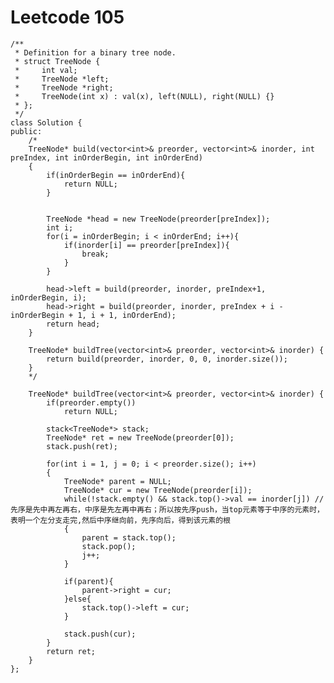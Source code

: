 # Leetcode 105
    /**
     * Definition for a binary tree node.
     * struct TreeNode {
     *     int val;
     *     TreeNode *left;
     *     TreeNode *right;
     *     TreeNode(int x) : val(x), left(NULL), right(NULL) {}
     * };
     */
    class Solution {
    public:
        /*
        TreeNode* build(vector<int>& preorder, vector<int>& inorder, int preIndex, int inOrderBegin, int inOrderEnd)
        {
            if(inOrderBegin == inOrderEnd){
                return NULL;
            }


            TreeNode *head = new TreeNode(preorder[preIndex]);
            int i;
            for(i = inOrderBegin; i < inOrderEnd; i++){
                if(inorder[i] == preorder[preIndex]){
                    break;
                }
            }

            head->left = build(preorder, inorder, preIndex+1, inOrderBegin, i);
            head->right = build(preorder, inorder, preIndex + i - inOrderBegin + 1, i + 1, inOrderEnd);
            return head;
        }

        TreeNode* buildTree(vector<int>& preorder, vector<int>& inorder) {
            return build(preorder, inorder, 0, 0, inorder.size());
        }
        */

        TreeNode* buildTree(vector<int>& preorder, vector<int>& inorder) {
            if(preorder.empty())
                return NULL;

            stack<TreeNode*> stack;
            TreeNode* ret = new TreeNode(preorder[0]);
            stack.push(ret);

            for(int i = 1, j = 0; i < preorder.size(); i++) 
            {
                TreeNode* parent = NULL;
                TreeNode* cur = new TreeNode(preorder[i]);
                while(!stack.empty() && stack.top()->val == inorder[j]) //先序是先中再左再右，中序是先左再中再右；所以按先序push，当top元素等于中序的元素时，表明一个左分支走完,然后中序继向前，先序向后，得到该元素的根
                {
                    parent = stack.top();
                    stack.pop();
                    j++;
                }

                if(parent){
                    parent->right = cur;
                }else{
                    stack.top()->left = cur;
                }

                stack.push(cur);
            }
            return ret;
        }
    };
